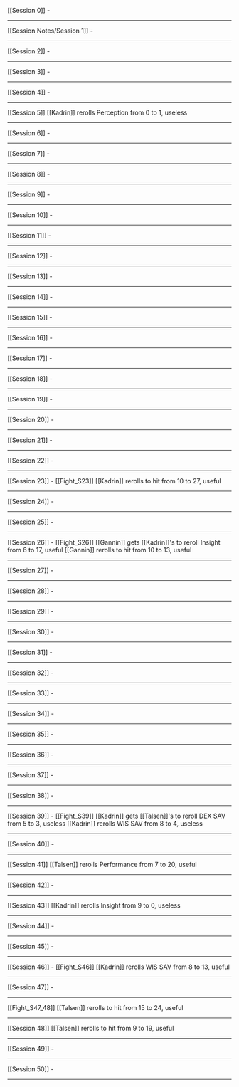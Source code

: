 [[Session 0]]
	-

---

[[Session Notes/Session 1]]
	-

---
[[Session 2]]
	-

---
[[Session 3]]
	-

---
[[Session 4]]
	-

---
[[Session 5]]
[[Kadrin]] rerolls Perception from 0 to 1, useless

---
[[Session 6]]
	-

---
[[Session 7]]
	-

---
[[Session 8]]
	-

---
[[Session 9]]
	-

---
[[Session 10]]
	-

---
[[Session 11]]
	-

---
[[Session 12]]
	-

---
[[Session 13]]
	-

---
[[Session 14]]
	-

---
[[Session 15]]
	-

---
[[Session 16]]
	-

---
[[Session 17]]
	-

---
[[Session 18]]
	-

---
[[Session 19]]
	-

---
[[Session 20]]
	-

---
[[Session 21]]
	-

---
[[Session 22]]
	-

---
[[Session 23]] - [[Fight_S23]]
[[Kadrin]] rerolls to hit from 10 to 27, useful

---
[[Session 24]]
	-

---
[[Session 25]]
	-

---
[[Session 26]] - [[Fight_S26]]
[[Gannin]] gets [[Kadrin]]'s to reroll Insight from 6 to 17, useful
[[Gannin]] rerolls to hit from 10 to 13, useful

---
[[Session 27]]
	-

---
[[Session 28]]
	-

---
[[Session 29]]
	-

---
[[Session 30]]
	-

---
[[Session 31]]
	-

---
[[Session 32]]
	-

---
[[Session 33]]
	-

---
[[Session 34]]
	-

---
[[Session 35]]
	-

---
[[Session 36]]
	-

---
[[Session 37]]
	-

---
[[Session 38]]
	-

---
[[Session 39]] - [[Fight_S39]]
[[Kadrin]] gets [[Talsen]]'s to reroll DEX SAV from 5 to 3, useless
[[Kadrin]] rerolls WIS SAV from 8 to 4, useless

---
[[Session 40]]
	-

---
[[Session 41]]
[[Talsen]] rerolls Performance from 7 to 20, useful

---
[[Session 42]]
	-

---
[[Session 43]]
[[Kadrin]] rerolls Insight from 9 to 0, useless

---
[[Session 44]]
	-

---
[[Session 45]]
	-

---
[[Session 46]] - [[Fight_S46]]
[[Kadrin]] rerolls WIS SAV from 8 to 13, useful

---
[[Session 47]]
	-

---
[[Fight_S47_48]]
[[Talsen]] rerolls to hit from 15 to 24, useful

---
[[Session 48]]
[[Talsen]] rerolls to hit from 9 to 19, useful

---
[[Session 49]]
	-

---
[[Session 50]]
	-

---